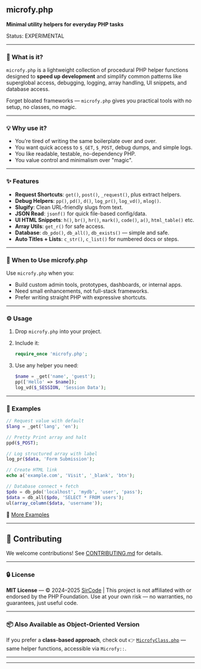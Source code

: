 ## microfy.php

**Minimal utility helpers for everyday PHP tasks**

Status: EXPERIMENTAL

---

### 🧰 What is it?

`microfy.php` is a lightweight collection of procedural PHP helper functions designed to **speed up development** and simplify common patterns like superglobal access, debugging, logging, array handling, UI snippets, and database access.

Forget bloated frameworks — `microfy.php` gives you practical tools with no setup, no classes, no magic.

---

### 💡 Why use it?

* You’re tired of writing the same boilerplate over and over.
* You want quick access to `$_GET`, `$_POST`, debug dumps, and simple logs.
* You like readable, testable, no-dependency PHP.
* You value control and minimalism over "magic".

---

### ✨ Features

* **Request Shortcuts**: `get()`, `post()`, `_request()`, plus extract helpers.
* **Debug Helpers**: `pp()`, `pd()`, `d()`, `log_pr()`, `log_vd()`, `mlog()`.
* **Slugify**: Clean URL-friendly slugs from text.
* **JSON Read**: `jsonf()` for quick file-based config/data.
* **UI HTML Snippets**: `h()`, `br()`, `hr()`, `mark()`, `code()`, `a()`, `html_table()` etc.
* **Array Utils**: `get_r()` for safe access.
* **Database**: `db_pdo()`, `db_all()`, `db_exists()` — simple and safe.
* **Auto Titles + Lists**: `c_str()`, `c_list()` for numbered docs or steps.

---

### 📌 When to Use microfy.php

Use `microfy.php` when you:

* Build custom admin tools, prototypes, dashboards, or internal apps.
* Need small enhancements, not full-stack frameworks.
* Prefer writing straight PHP with expressive shortcuts.

---

### ⚙️ Usage

1. Drop `microfy.php` into your project.

2. Include it:

   ```php
   require_once 'microfy.php';
   ```

3. Use any helper you need:

   ```php
   $name = _get('name', 'guest');
   pp(['Hello' => $name]);
   log_vd($_SESSION, 'Session Data');
   ```

---

### 🧪 Examples

```php
// Request value with default
$lang = _get('lang', 'en');

// Pretty Print array and halt
ppd($_POST);

// Log structured array with label
log_pr($data, 'Form Submission');

// Create HTML link
echo a('example.com', 'Visit', '_blank', 'btn');

// Database connect + fetch
$pdo = db_pdo('localhost', 'mydb', 'user', 'pass');
$data = db_all($pdo, 'SELECT * FROM users');
ul(array_column($data, 'username'));
```

🧪 [More Examples](https://itnb.com/microfy/)

---


## 🤝 Contributing

We welcome contributions! See [CONTRIBUTING.md](CONTRIBUTING.md) for details.

---

### 🔒 License

**MIT License** — © 2024–2025 [SirCode](https://itnb.com/) |
This project is not affiliated with or endorsed by the PHP Foundation.
Use at your own risk — no warranties, no guarantees, just useful code.

---

### 📦 Also Available as Object-Oriented Version

If you prefer a **class-based approach**, check out
👉 [`MicrofyClass.php`](https://github.com/sircode/MicrofyClass.php) — same helper functions, accessible via `Microfy::`.

---

---
